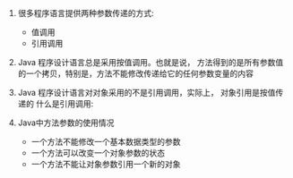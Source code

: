 1. 很多程序语言提供两种参数传递的方式:
    * 值调用
    * 引用调用
2. Java 程序设计语言总是采用按值调用。也就是说， 方法得到的是所有参数值的一个拷贝，特别是，方法不能修改传递给它的任何参数变量的内容

3. Java 程序设计语言对对象采用的不是引用调用，实际上， 对象引用是按值传递的
    什么是引用调用:

4. Java中方法参数的使用情况
    * 一个方法不能修改一个基本数据类型的参数
    * 一个方法可以改变一个对象参数的状态
    * 一个方法不能让对象参数引用一个新的对象


